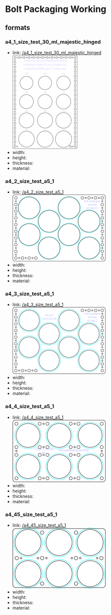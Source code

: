 # Bolt Packaging Working


## formats

### a4_1_size_test_30_ml_majestic_hinged
* link: [/a4_1_size_test_30_ml_majestic_hinged](a4_1_size_test_30_ml_majestic_hinged)  
![](a4_1_size_test_30_ml_majestic_hinged/working_300.png)  
* width:   
* height:   
* thickness:   
* material:   
 

### a4_2_size_test_a5_1
* link: [/a4_2_size_test_a5_1](a4_2_size_test_a5_1)  
![](a4_2_size_test_a5_1/working_300.png)  
* width:   
* height:   
* thickness:   
* material:   
 

### a4_3_size_test_a5_1
* link: [/a4_3_size_test_a5_1](a4_3_size_test_a5_1)  
![](a4_3_size_test_a5_1/working_300.png)  
* width:   
* height:   
* thickness:   
* material:   
 

### a4_4_size_test_a5_1
* link: [/a4_4_size_test_a5_1](a4_4_size_test_a5_1)  
![](a4_4_size_test_a5_1/working_300.png)  
* width:   
* height:   
* thickness:   
* material:   
 

### a4_45_size_test_a5_1
* link: [/a4_45_size_test_a5_1](a4_45_size_test_a5_1)  
![](a4_45_size_test_a5_1/working_300.png)  
* width:   
* height:   
* thickness:   
* material:   
 
